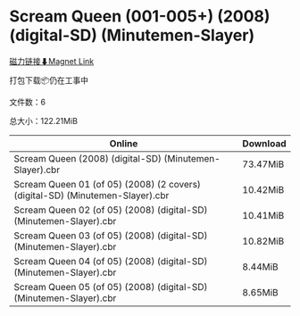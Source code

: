 # Scream Queen (001-005+) (2008) (digital-SD) (Minutemen-Slayer)

[磁力链接⬇Magnet Link](magnet:?xt=urn:btih:9e733f3010e91709af6128fb2e0434eb28849186&dn=Scream%20Queen%20%28001-005%2B%29%20%282008%29%20%28digital-SD%29%20%28Minutemen-Slayer%29)

打包下载📦仍在工事中

文件数：6

总大小：122.21MiB

Online | Download
--- | ---
Scream Queen (2008) (digital-SD) (Minutemen-Slayer).cbr | 73.47MiB
Scream Queen 01 (of 05) (2008) (2 covers) (digital-SD) (Minutemen-Slayer).cbr | 10.42MiB
Scream Queen 02 (of 05) (2008) (digital-SD) (Minutemen-Slayer).cbr | 10.41MiB
Scream Queen 03 (of 05) (2008) (digital-SD) (Minutemen-Slayer).cbr | 10.82MiB
Scream Queen 04 (of 05) (2008) (digital-SD) (Minutemen-Slayer).cbr | 8.44MiB
Scream Queen 05 (of 05) (2008) (digital-SD) (Minutemen-Slayer).cbr | 8.65MiB